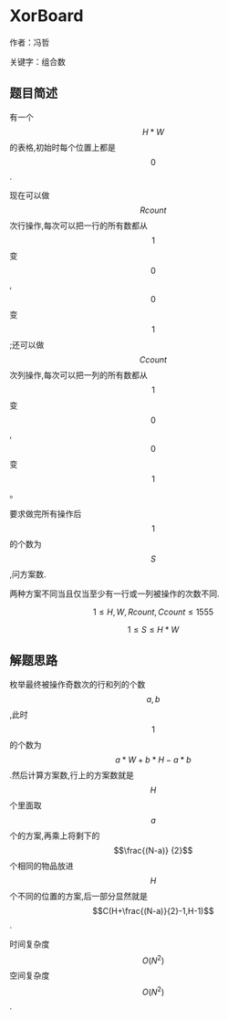 # XorBoard
作者：冯哲

关键字：组合数

## 题目简述
有一个$$H*W$$的表格,初始时每个位置上都是$$0$$.

现在可以做$$Rcount$$次行操作,每次可以把一行的所有数都从$$1$$变$$0$$,$$0$$变$$1$$;还可以做$$Ccount$$次列操作,每次可以把一列的所有数都从$$1$$变$$0$$,$$0$$变$$1$$。

要求做完所有操作后$$1$$的个数为$$S$$,问方案数.

两种方案不同当且仅当至少有一行或一列被操作的次数不同.

$$1 \leq H,W,Rcount,Ccount \leq 1555$$

$$1 \leq S \leq H*W$$

## 解题思路
枚举最终被操作奇数次的行和列的个数$$a,b$$,此时$$1$$的个数为$$a*W+b*H-a*b$$.然后计算方案数,行上的方案数就是$$H$$个里面取$$a$$个的方案,再乘上将剩下的$$\frac{(N-a)}
{2}$$
个相同的物品放进$$H$$个不同的位置的方案,后一部分显然就是$$C(H+\frac{(N-a)}{2}-1,H-1)$$.

时间复杂度$$O(N^2)$$ 空间复杂度$$O(N^2)$$.